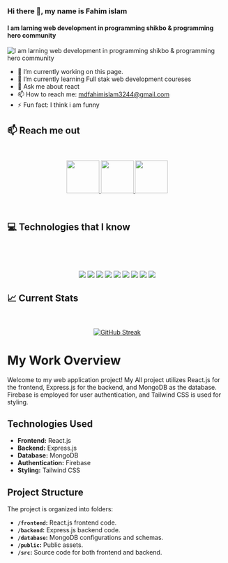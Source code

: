 ### Hi there 👋, my name is Fahim islam
#### I am larning web development in programming shikbo & programming hero community
![I am larning web development in programming shikbo & programming hero community](https://github.com/mdfahimislamshoun/mdfahimislamshoun/blob/main/git%20bannar.jpg)



- 🔭 I’m currently working on this page. 
- 🌱 I’m currently learning Full stak web development coureses 
- 💬 Ask me about react 
- 📫 How to reach me: mdfahimislam3244@gmail.com 
- ⚡ Fun fact: I think i am funny 


## :mailbox: Reach me out

<br />

<p align="center">
    <a href="https://www.linkedin.com/in/fahim-islam-a3a10a270/" >
        <img height="75" margin-right="20" src="https://github.com/mdfahimislamshoun/mdfahimislamshoun/blob/main/lingdin.png">
    </a>
    <a href="https://www.facebook.com/profile.php?id=100029592060567">
        <img height="75" src="https://github.com/mdfahimislamshoun/mdfahimislamshoun/blob/main/facebook.png">
    </a>
    <a href="https://twitter.com/fahi_islam">
        <img height="75" src="https://github.com/mdfahimislamshoun/mdfahimislamshoun/blob/main/1690643591twitter-x-logo-png.png">
    </a>
</p>

<br />

## :computer: Technologies that I know
<br>
<p align="center" >
  <br>
<p align="center">
<img src="https://github.com/mdfahimislamshoun/mdfahimislamshoun/blob/main/html.png"/>
<img src="https://github.com/mdfahimislamshoun/mdfahimislamshoun/blob/main/css.png"/>
<img src="https://github.com/mdfahimislamshoun/mdfahimislamshoun/blob/main/express.png"/>
<img src="https://github.com/mdfahimislamshoun/mdfahimislamshoun/blob/main/firebase.png"/>
<img src="https://github.com/mdfahimislamshoun/mdfahimislamshoun/blob/main/mongodg.png"/>
<img src="https://github.com/mdfahimislamshoun/mdfahimislamshoun/blob/main/node.png"/>
<img src="https://github.com/mdfahimislamshoun/mdfahimislamshoun/blob/main/react.png"/>
<img src="https://github.com/mdfahimislamshoun/mdfahimislamshoun/blob/main/JavaScript-logo.png"/>
<img src="https://github.com/mdfahimislamshoun/mdfahimislamshoun/blob/main/Tailwind-css.png"/>
<br/>

</p>

 



## :chart_with_upwards_trend: Current Stats

<br />
<p align="center">
<a href="https://git.io/streak-stats"><img src="https://github-readme-streak-stats.herokuapp.com?user=mdfahimislamshoun&theme=radical" alt="GitHub Streak" /></a>

</p>


<a href="http://github-profile-summary-cards.vercel.app/api/cards/repos-per-language?username={username}&theme={dracula}&exclude={html,css,js}" />  </a>


# My Work Overview

Welcome to my web application project! My All project utilizes React.js for the frontend, Express.js for the backend, and MongoDB as the database. Firebase is employed for user authentication, and Tailwind CSS is used for styling.

## Technologies Used
- **Frontend:** React.js
- **Backend:** Express.js
- **Database:** MongoDB
- **Authentication:** Firebase
- **Styling:** Tailwind CSS

## Project Structure

The project is organized into folders:
- **`/frontend`:** React.js frontend code.
- **`/backend`:** Express.js backend code.
- **`/database`:** MongoDB configurations and schemas.
- **`/public`:** Public assets.
- **`/src`:** Source code for both frontend and backend.


 

